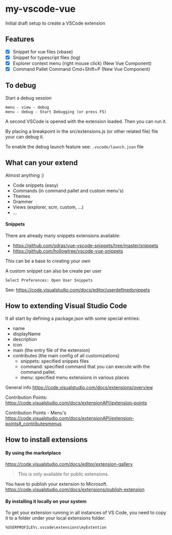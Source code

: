 # my-vscode-vue

Initial draft setup to create a VSCode extension

## Features

- [x] Snippet for vue files (vbase)
- [x] Snippet for typescript files (log)
- [x] Explorer context menu (right mouse click) (New Vue Component)
- [x] Command Pallet Command Cmd+Shift+P (New Vue Component)

## To debug

Start a debug session

    menu - view - debug
    menu - debug - Start Debugging (or press F5)

A second VSCode is opened with the extension loaded. Then you can run it.

By placing a breakpoint in the src/extensions.js (or other related file) file your can debug it.

To enable the debug launch feature see: `.vscode/launch.json` file

## What can your extend

Almost anything :)

- Code snippets (easy)
- Commands (in command pallet and custom menu's)
- Themes
- Grammer
- Views (explorer, scm, custom, ...)
- ...

#### Snippets

There are already many snippets extensions available:

- https://github.com/sdras/vue-vscode-snippets/tree/master/snippets
- https://github.com/hollowtree/vscode-vue-snippets

This can be a base to creating your own

A custom snippet can also be create per user

    Select Preferences: Open User Snippets

See: https://code.visualstudio.com/docs/editor/userdefinedsnippets

## How to extending Visual Studio Code

It all start by defining a package.json with some special entries:

- name
- displayName
- description
- icon
- main (the entry file of the extension)
- contributes  (the main config of all customizations)
    - snippets: specified snippes files
    - command: specified command that you can execute with the command pallet.
    - menu: specified menu extensions in various places

General info
https://code.visualstudio.com/docs/extensions/overview

Contribution Points:
https://code.visualstudio.com/docs/extensionAPI/extension-points

Contribution Points - Menu's
https://code.visualstudio.com/docs/extensionAPI/extension-points#_contributesmenus

## How to install extensions

#### By using the marketplace

https://code.visualstudio.com/docs/editor/extension-gallery

> This is only available for public extensions.

You have to publish your extension to Microsoft.
https://code.visualstudio.com/docs/extensions/publish-extension

#### By installing it locally on your system

To get your extension running in all instances of VS Code, you need to copy it to a folder
under your local extensions folder:

    %USERPROFILE%\.vscode\extensions\myExtention






